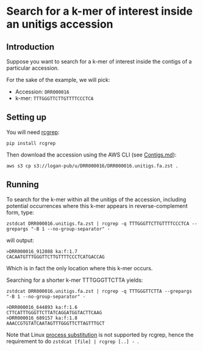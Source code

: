 # Search for a k-mer of interest inside an unitigs accession

## Introduction

Suppose you want to search for a k-mer of interest inside the contigs of a particular accession.

For the sake of the example, we will pick:

* Accession: `DRR000016`
* k-mer: `TTTGGGTTCTTGTTTTCCCTCA`

## Setting up

You will need [rcgrep](https://github.com/dib-lab/rcgrep):

```
pip install rcgrep
```

Then download the accession using the AWS CLI (see [Contigs.md](Contigs.md)): 

```
aws s3 cp s3://logan-pub/u/DRR000016/DRR000016.unitigs.fa.zst .
```

## Running

To search for the k-mer within all the unitigs of the accession, including potential occurrences where this k-mer appears in reverse-complement form, type:

```
zstdcat DRR000016.unitigs.fa.zst | rcgrep -q TTTGGGTTCTTGTTTTCCCTCA --grepargs "-B 1 --no-group-separator" -
```

will output:

```
>DRR000016_912088 ka:f:1.7
CACAATGTTTGGGTTCTTGTTTTCCCTCATGACCAG
```

Which is in fact the only location where this k-mer occurs.

Searching for a shorter k-mer TTTGGGTTCTTA yields:

```
zstdcat DRR000016.unitigs.fa.zst | rcgrep -q TTTGGGTTCTTA --grepargs "-B 1 --no-group-separator" -
```

```
>DRR000016_644893 ka:f:1.6
CTTCATTTGGGTTCTTATCAGGATGGTACTTCAAG
>DRR000016_689157 ka:f:1.8
AAACCGTGTATCAATAGTTTGGGTTCTTAGTTTGCT
```

Note that Linux [process substitution](https://www.gnu.org/software/bash/manual/html_node/Process-Substitution.html#Process-Substitution) is not supported by rcgrep, hence the requirement to do `zstdcat [file] | rcgrep [..] - `.
